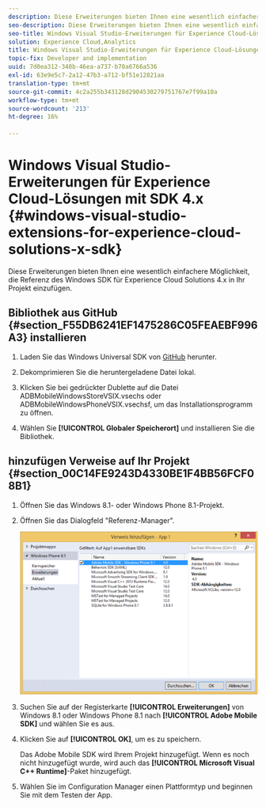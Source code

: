 ```yaml
---
description: Diese Erweiterungen bieten Ihnen eine wesentlich einfachere Möglichkeit, die Referenz des Windows SDK für Experience Cloud Solutions 4.x in Ihr Projekt einzufügen.
seo-description: Diese Erweiterungen bieten Ihnen eine wesentlich einfachere Möglichkeit, die Referenz des Windows SDK für Experience Cloud Solutions 4.x in Ihr Projekt einzufügen.
seo-title: Windows Visual Studio-Erweiterungen für Experience Cloud-Lösungen mit SDK 4.x
solution: Experience Cloud,Analytics
title: Windows Visual Studio-Erweiterungen für Experience Cloud-Lösungen mit SDK 4.x
topic-fix: Developer and implementation
uuid: 7d0ea312-340b-46ea-a737-b70a6766a536
exl-id: 63e9e5c7-2a12-47b3-a712-bf51e12821aa
translation-type: tm+mt
source-git-commit: 4c2a255b343128d2904530279751767e7f99a10a
workflow-type: tm+mt
source-wordcount: '213'
ht-degree: 16%

---
```


# Windows Visual Studio-Erweiterungen für Experience Cloud-Lösungen mit SDK 4.x {#windows-visual-studio-extensions-for-experience-cloud-solutions-x-sdk}

Diese Erweiterungen bieten Ihnen eine wesentlich einfachere Möglichkeit, die Referenz des Windows SDK für Experience Cloud Solutions 4.x in Ihr Projekt einzufügen.

## Bibliothek aus GitHub {#section_F55DB6241EF1475286C05FEAEBF996A3} installieren

1. Laden Sie das Windows Universal SDK von [GitHub](https://github.com/Adobe-Marketing-Cloud/mobile-services/releases) herunter.
1. Dekomprimieren Sie die heruntergeladene Datei lokal.
1. Klicken Sie bei gedrückter Dublette auf die Datei ADBMobileWindowsStoreVSIX.vsechs oder ADBMobileWindowsPhoneVSIX.vsechsf, um das Installationsprogramm zu öffnen.

1. Wählen Sie **[!UICONTROL Globaler Speicherort]** und installieren Sie die Bibliothek.

## hinzufügen Verweise auf Ihr Projekt {#section_00C14FE9243D4330BE1F4BB56FCF08B1}

1. Öffnen Sie das Windows 8.1- oder Windows Phone 8.1-Projekt.
1. Öffnen Sie das Dialogfeld &quot;Referenz-Manager&quot;.

   ![](assets/ref_manager.png)

1. Suchen Sie auf der Registerkarte **[!UICONTROL Erweiterungen]** von Windows 8.1 oder Windows Phone 8.1 nach **[!UICONTROL Adobe Mobile SDK]** und wählen Sie es aus.
1. Klicken Sie auf **[!UICONTROL OK]**, um es zu speichern.

   Das Adobe Mobile SDK wird Ihrem Projekt hinzugefügt. Wenn es noch nicht hinzugefügt wurde, wird auch das **[!UICONTROL Microsoft Visual C++ Runtime]**-Paket hinzugefügt.

1. Wählen Sie im Configuration Manager einen Plattformtyp und beginnen Sie mit dem Testen der App.
